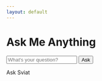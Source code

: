 ```yaml
---
layout: default
---
```


<div class="container">
    <div class="question-box">
        <h1>Ask Me Anything</h1>
        <form id="questionForm">
            <input type="text" id="questionInput" placeholder="What's your question?" required>
            <button type="submit">Ask</button>
        </form>
        <div id="answer" class="answer hidden">Ask Sviat</div>
    </div>
</div>
